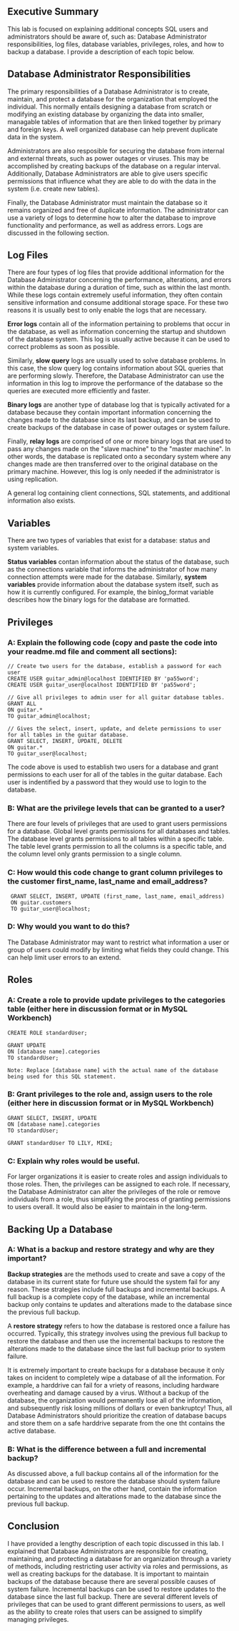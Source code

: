 ## Executive Summary

  This lab is focused on explaining additional concepts SQL users and administrators should be aware of, such as: Database Administrator responsibilities, log files, database variables, privileges, roles, and how to backup a database. I provide a description of each topic below.

## Database Administrator Responsibilities 

  The primary responsibilities of a Database Administrator is to create, maintain, and protect a database for the organization that employed the individual. This normally entails designing a database from scratch or modifying an existing database by organizing the data into smaller, managable tables of information that are then linked together by primary and foreign keys. A well organized database can help prevent duplicate data in the system. 
  
  Administrators are also resposible for securing the database from internal and external threats, such as power outages or viruses. This may be accomplished by creating backups of the database on a regular interval. Additionally, Database Administrators are able to give users specific permissions that influence what they are able to do with the data in the system (i.e. create new tables).
  
  Finally, the Database Administrator must maintain the database so it remains organized and free of duplicate information. The administrator can use a variety of logs to determine how to alter the database to improve functionality and performance, as well as address errors. Logs are discussed in the following section.

## Log Files

  There are four types of log files that provide additional information for the Database Administrator concerning the performance, alterations, and errors within the database during a duration of time, such as within the last month. While these logs contain extremely useful information, they often contain sensitive information and consume additional storage space. For these two reasons it is usually best to only enable the logs that are necessary.
  
  **Error logs** contain all of the information pertaining to problems that occur in the database, as well as information concerning the startup and shutdown of the database system. This log is usually active because it can be used to correct problems as soon as possible. 
  
  Similarly, **slow query** logs are usually used to solve database problems. In this case, the slow query log contains information about SQL queries that are performing slowly. Therefore, the Database Administrator can use the information in this log to improve the performance of the database so the queries are executed more efficiently and faster.
  
  **Binary logs** are another type of database log that is typically activated for a database because they contain important information concerning the changes made to the database since its last backup, and can be used to create backups of the database in case of power outages or system failure. 
  
  Finally, **relay logs** are comprised of one or more binary logs that are used to pass any changes made on the "slave machine" to the "master machine". In other words, the database is replicated onto a secondary system where any changes made are then transferred over to the original database on the primary machine. However, this log is only needed if the administrator is using replication. 
  
  A general log containing client connections, SQL statements, and additional information also exists.

## Variables

  There are two types of variables that exist for a database: status and system variables.
  
  **Status variables** contan information about the status of the database, such as the connections variable that informs the administrator of how many connection attempts were made for the database. Similarly, **system variables** provide information about the database system itself, such as how it is currently configured. For example, the binlog_format variable describes how the binary logs for the database are formatted.

## Privileges


### A: Explain the following code (copy and paste the code into your readme.md file and comment all sections): 
    // Create two users for the database, establish a password for each user
    CREATE USER guitar_admin@localhost IDENTIFIED BY 'pa55word';
    CREATE USER guitar_user@localhost IDENTIFIED BY 'pa55word'; 
    
    // Give all privileges to admin user for all guitar database tables.
    GRANT ALL 
    ON guitar.* 
    TO guitar_admin@localhost; 

    // Gives the select, insert, update, and delete permissions to user for all tables in the guitar database.
    GRANT SELECT, INSERT, UPDATE, DELETE 
    ON guitar.* 
    TO guitar_user@localhost;
    
 The code above is used to establish two users for a database and grant permissions to each user for all of the tables in the guitar database. Each user is indentified by a password that they would use to login to the database. 

### B: What are the privilege levels that can be granted to a user?

 There are four levels of privileges that are used to grant users permissions for a database. Global level grants permissions for all databases and tables. The database level grants permissions to all tables within a specific table. The table level grants permission to all the columns is a specific table, and the column level only grants permission to a single column. 

### C: How would this code change to grant column privileges to the customer first_name, last_name and email_address? 

     GRANT SELECT, INSERT, UPDATE (first_name, last_name, email_address)
     ON guitar.customers
     TO guitar_user@localhost;

### D: Why would you want to do this?

  The Database Administrator may want to restrict what information a user or group of users could modify by limiting what fields they could change. This can help limit user errors to an extend.


## Roles

### A: Create a role to provide update privileges to the categories table (either here in discussion format or in MySQL Workbench)
    
    CREATE ROLE standardUser;
    
    GRANT UPDATE
    ON [database name].categories 
    TO standardUser;
    
    Note: Replace [database name] with the actual name of the database being used for this SQL statement.
  
### B: Grant privileges to the role and, assign users to the role (either here in discussion format or in MySQL Workbench)
    
    GRANT SELECT, INSERT, UPDATE
    ON [database name].categories 
    TO standardUser;
    
    GRANT standardUser TO LILY, MIKE;
    
  
### C: Explain why roles would be useful.
    
   For larger organizations it is easier to create roles and assign individuals to those roles. Then, the privileges can be assigned to each role. If necessary, the Database Administrator can alter the privileges of the role or remove individuals from a role, thus simplifying the process of granting permissions to users overall. It would also be easier to maintain in the long-term.
    

## Backing Up a Database

  ### A: What is a backup and restore strategy and why are they important? 
  
   **Backup strategies** are the methods used to create and save a copy of the database in its current state for future use should the system fail for any reason. These strategies include full backups and incremental backups. A full backup is a complete copy of the database, while an incremental backup only contains te updates and alterations made to the database since the previous full backup.
   
   A **restore strategy** refers to how the database is restored once a failure has occurred. Typically, this strategy involves using the previous full backup to restore the database and then use the incremental backups to restore the alterations made to the database since the last full backup prior to system failure. 
   
   It is extremely important to create backups for a database because it only takes on incident to completely wipe a database of all the information. For example, a harddrive can fail for a vriety of reasons, including hardware overheating and damage caused by a virus. Without a backup of the database, the organization would permanently lose all of the information, and subsequently risk losing millions of dollars or even bankruptcy! Thus, all Database Administrators should prioritize the creation of database bacups and store them on a safe harddrive separate from the one tht contains the active database.
  
  ### B: What is the difference between a full and incremental backup?
  
   As discussed above, a full backup contains all of the information for the database and can be used to restore the database should system failure occur. Incremental backups, on the other hand, contain the information pertaining to the updates and alterations made to the database since the previous full backup.

## Conclusion

  I have provided a lengthy description of each topic discussed in this lab. I explained that Database Administrators are responsible for creating, maintaining, and protecting a database for an organization through a variety of methods, including restricting user activity via roles and permissions, as well as creating backups for the database. It is important to maintain backups of the database because there are several possible causes of system failure. Incremental backups can be used to restore updates to the database since the last full backup. There are several different levels of privileges that can be used to grant different permissions to users, as well as the ability to create roles that users can be assigned to simplify managing privileges.
